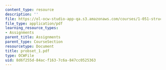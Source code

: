```yaml
---
content_type: resource
description: ''
file: https://ol-ocw-studio-app-qa.s3.amazonaws.com/courses/1-051-structural-engineering-design-fall-2003/8d6f255d84acf1637c6a847cc0525363_probset_1.pdf
file_type: application/pdf
learning_resource_types:
- Assignments
parent_title: Assignments
parent_type: CourseSection
resourcetype: Document
title: probset_1.pdf
type: OCWFile
uid: 8d6f255d-84ac-f163-7c6a-847cc0525363
---
```

